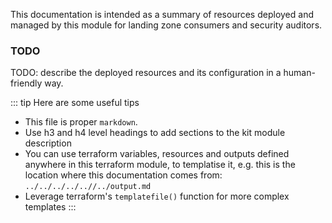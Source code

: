 This documentation is intended as a summary of resources deployed and managed by this module for landing zone consumers
and security auditors.

### TODO

TODO: describe the deployed resources and its configuration in a human-friendly way.

::: tip
Here are some useful tips

- This file is proper `markdown`. 
- Use h3 and h4 level headings to add sections to the kit module description
- You can use terraform variables, resources and outputs defined anywhere in this terraform module, to templatise it, 
  e.g. this is the location where this documentation comes from: `../../../../..//../output.md`
- Leverage terraform's `templatefile()` function for more complex templates
::: 
